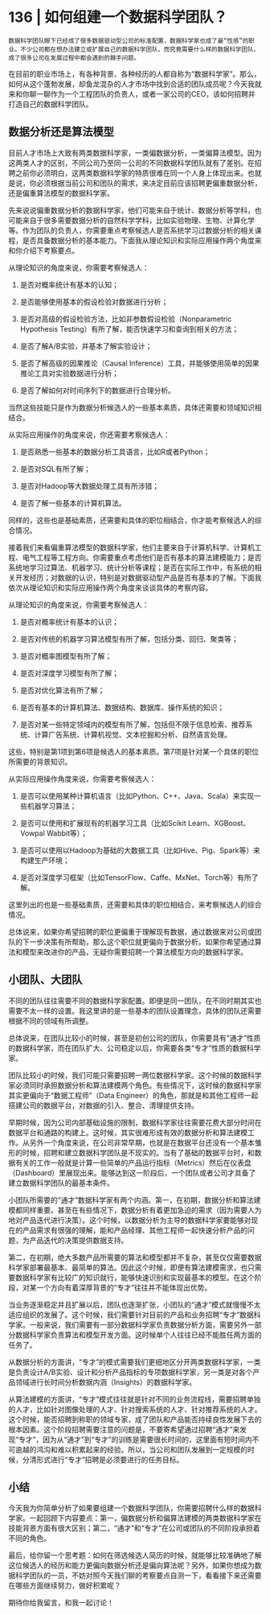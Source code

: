 # 136 | 如何组建一个数据科学团队？

    数据科学团队眼下已经成了很多数据驱动型公司的标准配置，数据科学家也成了最“性感”的职业。不少公司都在想办法建立或扩展自己的数据科学团队，而究竟需要什么样的数据科学团队，成了很多公司在发展过程中都会遇到的棘手问题。

在目前的职业市场上，有各种背景、各种经历的人都自称为“数据科学家”。那么，如何从这个蓬勃发展，却鱼龙混杂的人才市场中找到合适的团队成员呢？今天我就来和你聊一聊作为一个工程团队的负责人，或者一家公司的CEO，该如何招聘并打造自己的数据科学团队。

## 数据分析还是算法模型

目前人才市场上大致有两类数据科学家，一类偏数据分析，一类偏算法模型。因为这两类人才的区别，不同公司乃至同一公司的不同数据科学团队就有了差别。在招聘之前你必须明白，这两类数据科学家的特质很难在同一个人身上体现出来。也就是说，你必须根据当前公司和团队的需求，来决定目前应该招聘更偏重数据分析，还是偏重算法模型的数据科学家。

先来说说偏重数据分析的数据科学家，他们可能来自于统计、数据分析等学科，也可能来自于很多需要数据分析的自然科学学科，比如实验物理、生物、计算化学等。作为团队的负责人，你需要重点考察候选人是否系统学习过数据分析的相关课程，是否具备数据分析的基本能力。下面我从理论知识和实际应用操作两个角度来和你介绍下考察要点。

从理论知识的角度来说，你需要考察候选人：

1.  是否对概率统计有基本的认知；
    
2.  是否能够使用基本的假设检验对数据进行分析；
    
3.  是否对高级的假设检验方法，比如非参数假设检验（Nonparametric Hypothesis Testing）有所了解，能否快速学习和查询到相关的方法；
    
4.  是否了解A/B实验，并基本了解实验设计；
    
5.  是否了解高级的因果推论（Causal Inference）工具，并能够使用简单的因果推论工具对实验数据进行分析；
    
6.  是否了解如何对时间序列下的数据进行合理分析。
    

当然这些技能只是作为数据分析候选人的一些基本素质，具体还需要和领域知识相结合。

从实际应用操作的角度来说，你还需要考察候选人：

1.  是否熟悉一些基本的数据分析工具语言，比如R或者Python；
    
2.  是否对SQL有所了解；
    
3.  是否对Hadoop等大数据处理工具有所涉猎；
    
4.  是否了解一些基本的计算机算法。
    

同样的，这些也是基础素质，还需要和具体的职位相结合，你才能考察候选人的综合情况。

接着我们来看偏重算法模型的数据科学家，他们主要来自于计算机科学、计算机工程、电气工程等工程方向。你需要重点考虑他们是否有基本的算法建模能力；是否系统地学习过算法、机器学习、统计分析等课程；是否在实际工作中，有系统的相关开发经历；对数据的认识，特别是对数据驱动型产品是否有基本的了解。下面我依次从理论知识和实际应用操作两个角度来谈谈具体的考察内容。

从理论知识的角度来说，你需要考察候选人：

1.  是否对概率统计有基本的认识；
    
2.  是否对传统的机器学习算法模型有所了解，包括分类、回归、聚类等；
    
3.  是否对概率图模型有所了解；
    
4.  是否对深度学习模型有所了解；
    
5.  是否对优化算法有所了解；
    
6.  是否有基本的计算机算法、数据结构、数据库、操作系统的知识；
    
7.  是否对某一些特定领域内的模型有所了解，包括但不限于信息检索、推荐系统、计算广告系统、计算机视觉、文本挖掘和分析、自然语言处理。
    

这些，特别是第1项到第6项是候选人的基本素质。第7项是针对某一个具体的职位所需要的背景知识。

从实际应用操作角度来说，你需要考察候选人：

1.  是否可以使用某种计算机语言（比如Python、C++、Java、Scala）来实现一些机器学习算法；
    
2.  是否可以使用和扩展现有的机器学习工具（比如Scikit Learn、XGBoost、Vowpal Wabbit等）；
    
3.  是否可以使用以Hadoop为基础的大数据工具（比如Hive、Pig、Spark等）来构建生产环境；
    
4.  是否对深度学习框架（比如TensorFlow、Caffe、MxNet、Torch等）有所了解。
    

这里列出的也是一些基础素质，还需要和具体的职位相结合，来考察候选人的综合情况。

总体说来，如果你希望招聘的职位更偏重于理解现有数据，通过数据来对公司或团队的下一步决策有所帮助，那么这个职位就更偏向于数据分析。如果你希望通过算法和模型来改进你的产品，无疑你需要招聘一个算法模型方向的数据科学家。

## 小团队、大团队

不同的团队往往需要不同的数据科学家配置。即便是同一团队，在不同时期其实也需要不太一样的设置。我这里讲的是一些基本的团队设置理念，具体的团队还需要根据不同的领域有所调整。

总体说来，在团队比较小的时候，甚至是初创公司的团队，你需要具有“通才”性质的数据科学家，而在团队扩大、公司稳定以后，你需要各类“专才”性质的数据科学家。

团队比较小的时候，我们可能只需要招聘一两位数据科学家。这个时候的数据科学家必须同时承担数据分析和算法建模两个角色。有些情况下，这时候的数据科学家其实更偏向于“数据工程师”（Data Engineer）的角色，那就是和其他工程师一起搭建公司的数据平台，对数据的引入、整合、清理提供支持。

早期时候，因为公司内部基础设施的限制，数据科学家往往需要花费大部分时间在数据平台和通路的构建上。这时候，其实很难形成有效的数据分析和算法建模工作。从另外一个角度来说，在公司非常早期，也就是在数据平台还没有一个基本雏形的时候，招聘和建立数据科学团队是不现实的。当有了基础的数据平台时，和数据有关的工作一般就是计算一些简单的产品运行指标（Metrics）然后在仪表盘（Dashboard）里展现出来。能够达到这一阶段后，一个团队或者公司才具备了建立数据科学团队的最基本条件。

小团队所需要的“通才”数据科学家有两个内涵。第一，在初期，数据分析和算法建模都同样重要。甚至在有些情况下，数据分析有着更加急迫的需求（因为需要人为地对产品迭代进行决策）。这个时候，以数据分析为主导的数据科学家要能够对现在的产品需求有很强的理解，能和产品经理、其他工程师一起快速分析产品的问题，为产品迭代的决策提供数据支持。

第二，在初期，绝大多数产品所需要的算法和模型都并不复杂，甚至仅仅需要数据科学家部署最基本、最简单的算法。因此这个时候，即便有算法建模需求，也只需要数据科学家有比较广的知识就行，能够快速识别和实现最基本的模型。在这个阶段，对某一个方向有着深厚背景的“专才”往往并不能体现出优势。

当业务逐渐稳定并且扩展以后，团队也逐渐扩张，小团队的“通才”模式就慢慢不太适应组织的发展了。这个时候，我们需要针对目前的产品和业务招聘“专才”数据科学家。一般来说，我们需要有一部分数据科学家负责数据分析方面，需要另外一部分数据科学家负责算法和模型开发方面。这时候单个人往往已经不能胜任两方面的任务了。

从数据分析的方面讲，“专才”的模式需要我们更细地区分开两类数据科学家，一类是负责设计A/B实验、设计和分析产品指标的专项数据科学家，另一类是对各个产品领域进行长时间分析数据内涵（Insights）的数据科学家。

从算法建模的方面讲，“专才”模式往往就是针对不同的业务流程线，需要招聘单独的人才，比如针对图像处理的人才、针对搜索系统的人才、针对推荐系统的人才。这个时候，能否招聘到称职的领域专家，成了团队和产品能否持续良性发展下去的根本因素。这个阶段招聘需要注意的问题是，不要寄希望通过招聘“通才”来发现“专才”，因为从“通才”到“专才”的训练是需要很长时间的，这里面有短时间内不可逾越的鸿沟和难以积累起来的经验。所以，当公司和团队发展到一定规模的时候，分清形式进行“专才”招聘是必须要进行的任务目标。

## 小结

今天我为你简单分析了如果要组建一个数据科学团队，你需要招聘什么样的数据科学家。一起回顾下内容要点：第一，偏数据分析和偏算法建模的两类数据科学家在技能背景方面有很大区别；第二，“通才”和“专才”在公司或团队的不同阶段承担着不同的角色。

最后，给你留一个思考题：如何在筛选候选人简历的时候，就能够比较准确地了解这位候选人的经历和能力更偏向数据分析还是偏向算法呢？另外，如果你想成为数据科学团队的一员，不妨对照今天我们聊的考察要点自测一下，看看接下来还需要在哪些方面继续努力，做好积累呢？

期待你给我留言，和我一起讨论！
    